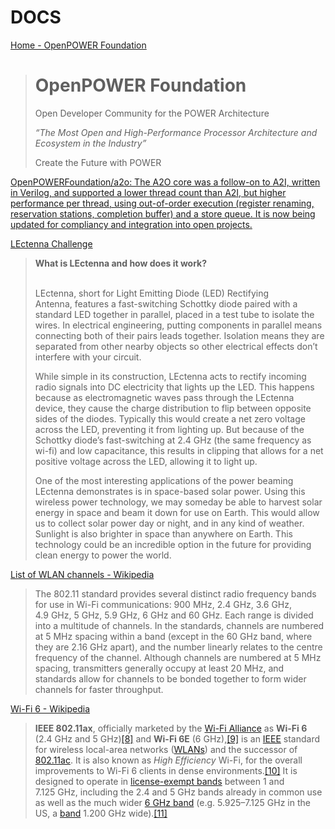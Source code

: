 # DOCS


[Home - OpenPOWER Foundation](https://openpowerfoundation.org/)

> # OpenPOWER Foundation
> 
> Open Developer Community for the POWER Architecture
> 
> _“The Most Open and High-Performance Processor Architecture and Ecosystem in the Industry”_
> 
> Create the Future with POWER


[OpenPOWERFoundation/a2o: The A2O core was a follow-on to A2I, written in Verilog, and supported a lower thread count than A2I, but higher performance per thread, using out-of-order execution (register renaming, reservation stations, completion buffer) and a store queue. It is now being updated for compliancy and integration into open projects.](https://github.com/OpenPOWERFoundation/a2o)




[LEctenna Challenge](https://www.nrl.navy.mil/STEM/LEctenna-Challenge/)

> **What is LEctenna and how does it work?**   
>  
> 
> LEctenna, short for Light Emitting Diode (LED) Rectifying Antenna, features a fast-switching Schottky diode paired with a standard LED together in parallel, placed in a test tube to isolate the wires. In electrical engineering, putting components in parallel means connecting both of their pairs leads together. Isolation means they are separated from other nearby objects so other electrical effects don’t interfere with your circuit.
> 
> While simple in its construction, LEctenna acts to rectify incoming radio signals into DC electricity that lights up the LED. This happens because as electromagnetic waves pass through the LEctenna device, they cause the charge distribution to flip between opposite sides of the diodes. Typically this would create a net zero voltage across the LED, preventing it from lighting up. But because of the Schottky diode’s fast-switching at 2.4 GHz (the same frequency as wi-fi) and low capacitance, this results in clipping that allows for a net positive voltage across the LED, allowing it to light up.
> 
> One of the most interesting applications of the power beaming LEctenna demonstrates is in space-based solar power. Using this wireless power technology, we may someday be able to harvest solar energy in space and beam it down for use on Earth. This would allow us to collect solar power day or night, and in any kind of weather. Sunlight is also brighter in space than anywhere on Earth. This technology could be an incredible option in the future for providing clean energy to power the world.




[List of WLAN channels - Wikipedia](https://en.wikipedia.org/wiki/List_of_WLAN_channels)

> The 802.11 standard provides several distinct radio frequency bands for use in Wi-Fi communications: 900 MHz, 2.4 GHz, 3.6 GHz, 4.9 GHz, 5 GHz, 5.9 GHz, 6 GHz and 60 GHz. Each range is divided into a multitude of channels. In the standards, channels are numbered at 5 MHz spacing within a band (except in the 60 GHz band, where they are 2.16 GHz apart), and the number linearly relates to the centre frequency of the channel. Although channels are numbered at 5 MHz spacing, transmitters generally occupy at least 20 MHz, and standards allow for channels to be bonded together to form wider channels for faster throughput.



[Wi-Fi 6 - Wikipedia](https://en.wikipedia.org/wiki/Wi-Fi_6)


> **IEEE 802.11ax**, officially marketed by the [Wi-Fi Alliance](https://en.wikipedia.org/wiki/Wi-Fi_Alliance "Wi-Fi Alliance") as **Wi-Fi 6** (2.4 GHz and 5 GHz)[\[8\]](https://en.wikipedia.org/wiki/Wi-Fi_6#cite_note-generational-8) and **Wi-Fi 6E** (6 GHz),[\[9\]](https://en.wikipedia.org/wiki/Wi-Fi_6#cite_note-6e-9) is an [IEEE](https://en.wikipedia.org/wiki/IEEE "IEEE") standard for wireless local-area networks ([WLANs](https://en.wikipedia.org/wiki/WLAN "WLAN")) and the successor of [802.11ac](https://en.wikipedia.org/wiki/802.11ac "802.11ac"). It is also known as _High Efficiency_ Wi-Fi, for the overall improvements to Wi-Fi 6 clients in dense environments.[\[10\]](https://en.wikipedia.org/wiki/Wi-Fi_6#cite_note-atutorial-10) It is designed to operate in [license-exempt bands](https://en.wikipedia.org/wiki/ISM_radio_band "ISM radio band") between 1 and 7.125 GHz, including the 2.4 and 5 GHz bands already in common use as well as the much wider [6 GHz band](https://en.wikipedia.org/wiki/List_of_WLAN_channels#6GHz "List of WLAN channels") (e.g. 5.925–7.125 GHz in the US, a [band](https://en.wikipedia.org/wiki/Bandwidth_(signal_processing) "Bandwidth (signal processing)") 1.200 GHz wide).[\[11\]](https://en.wikipedia.org/wiki/Wi-Fi_6#cite_note-FCC_Order_2020-04-11)
